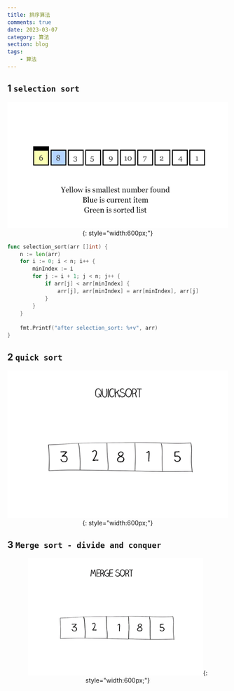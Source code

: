 ```yaml
---
title: 排序算法
comments: true
date: 2023-03-07
category: 算法
section: blog
tags:
    - 算法
---
```


## 1 `selection sort`

<center>

![](./img/selection-sort.gif){: style="width:600px;"}
</center>

```go title="selection_sort.go" linenums="1"
func selection_sort(arr []int) {
	n := len(arr)
	for i := 0; i < n; i++ {
		minIndex := i
		for j := i + 1; j < n; j++ {
			if arr[j] < arr[minIndex] {
				arr[j], arr[minIndex] = arr[minIndex], arr[j]
			}
		}
	}

	fmt.Printf("after selection_sort: %+v", arr)
}
```

## 2 `quick sort`

<center>

![](./img/quicksort.gif){: style="width:600px;"}
</center>

## 3 `Merge sort - divide and conquer`

<center>

![](./img/mergesort.gif){: style="width:600px;"}
</center>
